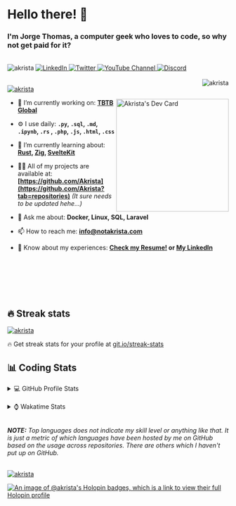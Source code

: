 # Hello there! 👋

### I'm Jorge Thomas, a computer geek who loves to code, so why not get paid for it?

</br>

<div align="left">
<img src="https://komarev.com/ghpvc/?username=akrista&label=Profile%20views&color=0e75b6&style=flat" alt="akrista" />
  <a href="https://www.linkedin.com/in/akrista/">
    <img
      src="https://img.shields.io/static/v1?logo=linkedin&style=flat&color=0072b1&label=LinkedIn&message=%E2%9B%B3"
      alt="LinkedIn"
    />
  </a>
  <a href="https://twitter.com/akristax">
    <img
      src="https://img.shields.io/badge/follow-%40akristax-1DA1F2?logo=twitter&style=flat&label=Twitter&color=0072b1&logoColor=ffffff"
      alt="Twitter"
    />
  </a>
    <a href="https://www.youtube.com/channel/UCXJa_ZGSEtalwFNbsupmjtg">
<img alt="YouTube Channel" src="https://img.shields.io/youtube/channel/subscribers/UCXJa_ZGSEtalwFNbsupmjtg?style=flat&color=0072b1&logoColor=ffffff&logo=youtube&label=Youtube">
  </a>
      <a href="https://discordapp.com/users/Akrista#1410">
<img alt="Discord" src="https://img.shields.io/discord/354241190947717120?style=flat&color=0072b1&logoColor=ffffff&logo=discord&label=Discord">
  </a>
<!--   <a href="https://www.threads.net/@notakrista"> -->
<!--     <img src="https://thread-count.vercel.app/thread-count/notakrista" alt="Akrista's Threads Account"> -->
<!-- </a> -->
  </br>
  </br>
  <a href="https://discordapp.com/users/Akrista#1410">
  <img align="right" src="https://lanyard.cnrad.dev/api/130525871277735937" alt="akrista" />
  </a>

  <p align="left">
  <a href="https://github.com/ryo-ma/github-profile-trophy">
  <img src="https://github-profile-trophy.vercel.app/?username=akrista&theme=gruvbox&no-bg=true&row=2&column=3&no-frame=true" alt="akrista" />
  </a>
  </p>

<!--   <a href="https://github.com/kittinan/spotify-github-profile" target="_blank"> -->
<!-- <img -->
<!--       width="256" -->
<!--       align="right" -->
<!--       src="https://spotify-github-profile.vercel.app/api/view?uid=21ca7hmfvx4lpeb37y7fs2vpq&cover_image=true&theme=default&show_offline=false&background_color=121212&interchange=false" -->
<!--       alt="Akrista's Spotify" -->
<!--     /> -->
<!-- </a> -->

<a href="https://app.daily.dev/akrista"><img src="https://api.daily.dev/devcards/v2/nQnOqdJn5BJngPoIsO4MP.png?type=default&r=hj6" width="256" align="right" alt="Akrista's Dev Card"/></a>

- 🔭 I’m currently working on: **[TBTB Global](https://tbtb.global/)**

- ⚙️ I use daily: **`.py`, `.sql`, `.md`, `.ipynb`, `.rs` , `.php`, `.js`, `.html`, `.css`**

- 🌱 I’m currently learning about: **[Rust](https://github.com/rust-lang/rust), [Zig](https://github.com/ziglang/zig), [SvelteKit](https://kit.svelte.dev/)**

- 👨‍💻 All of my projects are available at: **[https://github.com/Akrista](https://github.com/Akrista?tab=repositories)** _(It sure needs to be updated hehe...)_

- 💬 Ask me about: **Docker, Linux, SQL, Laravel**

- 📫 How to reach me: **info@notakrista.com**

- 📄 Know about my experiences: **[Check my Resume!](https://drive.google.com/file/d/1bDduXngJVVVsnUU1-Z36JSxIotYRIbOf/view?usp=drive_link) or [My LinkedIn](https://linkedin.com/in/akrista/)**

</br>
</br>
</br>
</br>
</br>

## 🔥 Streak stats

<a href="https://github.com/DenverCoder1/github-readme-streak-stats">
<img src="https://github-readme-streak-stats.herokuapp.com/?user=akrista&theme=gruvbox" alt="akrista" />
</a>

<p>🔥 Get streak stats for your profile at <a href="https://git.io/streak-stats">git.io/streak-stats</a></p>

## 📊 Coding Stats

<details>
<summary>💻 GitHub Profile Stats</summary>

</br>

<a href="https://github.com/anuraghazra/github-readme-stats">
<img src="https://github-readme-stats.vercel.app/api?username=akrista&show_icons=true&locale=en&theme=gruvbox" alt="Akrista's Github Stats" />
</a>

<a href="https://github.com/anuraghazra/github-readme-stats">
<img src="https://github-readme-stats.vercel.app/api/top-langs/?username=akrista&show_icons=true&locale=en&theme=gruvbox&layout=compact" alt="Most Used Languages" />
</a>

</details>

</br>

<details>
<summary>⌚ Wakatime Stats</summary>

</br>

<a href="https://github.com/anuraghazra/github-readme-stats">
<img src="https://github-readme-stats.vercel.app/api/wakatime?username=akrista&show_icons=true&locale=en&layout=compact&theme=gruvbox" alt="akrista" />
</a>

</br>

<!--START_SECTION:waka-->
![Code Time](http://img.shields.io/badge/Code%20Time-6%2C453%20hrs%2028%20mins-blue)

![Lines of code](https://img.shields.io/badge/From%20Hello%20World%20I%27ve%20Written-26.3%20million%20lines%20of%20code-blue)

**🐱 My GitHub Data** 

> 📦 391.9 kB Used in GitHub's Storage 
 > 
> 🏆 422 Contributions in the Year 2024
 > 
> 💼 Opted to Hire
 > 
> 📜 98 Public Repositories 
 > 
> 🔑 33 Private Repositories 
 > 
**I'm an Early 🐤** 

```text
🌞 Morning                1209 commits        █████░░░░░░░░░░░░░░░░░░░░   20.91 % 
🌆 Daytime                2060 commits        █████████░░░░░░░░░░░░░░░░   35.62 % 
🌃 Evening                2412 commits        ██████████░░░░░░░░░░░░░░░   41.71 % 
🌙 Night                  102 commits         ░░░░░░░░░░░░░░░░░░░░░░░░░   01.76 % 
```
📅 **I'm Most Productive on Monday** 

```text
Monday                   1394 commits        ██████░░░░░░░░░░░░░░░░░░░   24.11 % 
Tuesday                  838 commits         ████░░░░░░░░░░░░░░░░░░░░░   14.49 % 
Wednesday                756 commits         ███░░░░░░░░░░░░░░░░░░░░░░   13.07 % 
Thursday                 544 commits         ██░░░░░░░░░░░░░░░░░░░░░░░   09.41 % 
Friday                   722 commits         ███░░░░░░░░░░░░░░░░░░░░░░   12.48 % 
Saturday                 499 commits         ██░░░░░░░░░░░░░░░░░░░░░░░   08.63 % 
Sunday                   1030 commits        ████░░░░░░░░░░░░░░░░░░░░░   17.81 % 
```


📊 **This Week I Spent My Time On** 

```text
🕑︎ Time Zone: America/Caracas

💬 Programming Languages: 
PHP                      33 hrs 17 mins      ██████████░░░░░░░░░░░░░░░   39.84 % 
SQL                      29 hrs 44 mins      █████████░░░░░░░░░░░░░░░░   35.57 % 
Other                    11 hrs 4 mins       ███░░░░░░░░░░░░░░░░░░░░░░   13.25 % 
Markdown                 3 hrs 11 mins       █░░░░░░░░░░░░░░░░░░░░░░░░   03.83 % 
Bash                     2 hrs 5 mins        █░░░░░░░░░░░░░░░░░░░░░░░░   02.50 % 

🔥 Editors: 
VS Code                  62 hrs 23 mins      ███████████████████░░░░░░   74.64 % 
Neovim                   9 hrs 54 mins       ███░░░░░░░░░░░░░░░░░░░░░░   11.86 % 
Excel                    9 hrs 6 mins        ███░░░░░░░░░░░░░░░░░░░░░░   10.90 % 
Visual Studio            2 hrs 8 mins        █░░░░░░░░░░░░░░░░░░░░░░░░   02.57 % 
PowerPoint               1 min               ░░░░░░░░░░░░░░░░░░░░░░░░░   00.03 % 

💻 Operating System: 
Linux                    68 hrs 58 mins      █████████████████████░░░░   82.51 % 
Windows                  14 hrs 37 mins      ████░░░░░░░░░░░░░░░░░░░░░   17.49 % 
```

**I Mostly Code in JavaScript** 

```text
PHP                      8 repos             ███░░░░░░░░░░░░░░░░░░░░░░   12.90 % 
HTML                     4 repos             ██░░░░░░░░░░░░░░░░░░░░░░░   06.45 % 
Rust                     3 repos             █░░░░░░░░░░░░░░░░░░░░░░░░   04.84 % 
TypeScript               2 repos             █░░░░░░░░░░░░░░░░░░░░░░░░   03.23 % 
C#                       1 repo              ░░░░░░░░░░░░░░░░░░░░░░░░░   01.61 % 
```




 Last Updated on 30/10/2024 00:28:58 UTC
<!--END_SECTION:waka-->

**These Readme stats are generated using github action [awesome-readme-stats](https://github.com/anmol098/waka-readme-stats)**

</details>

</br>

_**NOTE:** Top languages does not indicate my skill level or anything like that. It is just a metric of which languages have been hosted by me on GitHub based on the usage across repositories. There are others which I haven't put up on GitHub._

</br>

<a href="https://github.com/ashutosh00710/github-readme-activity-graph">
<img src="https://github-readme-activity-graph.vercel.app/graph?username=Akrista&theme=gruvbox" alt="akrista" />
</a>

</br>

[![An image of @akrista's Holopin badges, which is a link to view their full Holopin profile](https://holopin.me/akrista)](https://holopin.io/@akrista)
